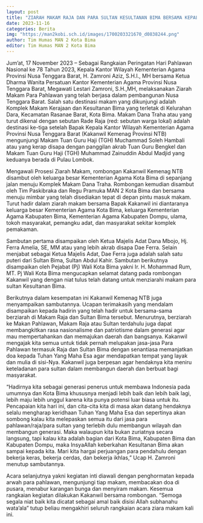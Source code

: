 ```yaml
---
layout: post
title: "ZIARAH MAKAM RAJA DAN PARA SULTAN KESULTANAN BIMA BERSAMA KEPALA KANTOR WILAYAH KEMENTERIAN AGAMA PROVINSI NUSA TENGGARA BARAT"
date: 2023-11-16
categories: Berita
img: "https://man2kobi.sch.id/images/1700203321670_d0838244.png"
author: Tim Humas MAN 2 Kota Bima
editor: Tim Humas MAN 2 Kota Bima
---
```



Jum’at, 17 November 2023 – Sebagai Rangkaian Peringatan Hari Pahlawan Nasional ke 78 Tahun 2023, Kepala Kantor Wilayah Kementerian Agama Provinsi Nusa Tenggara Barat, H. Zamroni Aziz, S.H.I., MH bersama Ketua Dharma Wanita Persatuan Kantor Kementerian Agama Provinsi Nusa Tenggara Barat, Megawati Lestari Zamroni, S.H.,MH, melaksanakan Ziarah Makam Para Pahlawan yang telah berjasa dalam pembangunan Nusa Tenggara Barat. Salah satu destinasi makam yang dikunjungi adalah Komplek Makam Kerajaan dan Kesultanan Bima yang terletak di Kelurahan Dara, Kecamatan Rasanae Barat, Kota Bima. Makam Dana Traha atau yang turut dikenal dengan sebutan Rade Raja (red: sebutan warga lokal) adalah destinasi ke-tiga setelah Bapak Kepala Kantor Wilayah Kementerian Agama Provinsi Nusa Tenggara Barat (Kakanwil Kemenag Provinsi NTB) mengunjungi Makam Tuan Guru Haji (TGH) Muchammad Soleh Hambali atau yang kerap disapa dengan panggilan akrab Tuan Guru Bengkel dan Makam Tuan Guru Haji (TGH) Muhammad Zainuddin Abdul Madjid yang keduanya berada di Pulau Lombok.

Mengawali Prosesi Ziarah Makam, rombongan Kakanwil Kemenag NTB disambut oleh keluarga besar Kementerian Agama Kota Bima di sepanjang jalan menuju Komplek Makam Dana Traha. Rombongan kemudian disambut oleh Tim Paskibraka dan Regu Pramuka MAN 2 Kota Bima dan bersama menuju mimbar yang telah disediakan tepat di depan pintu masuk makam. Turut hadir dalam ziarah makam bersama Bapak Kakanwil ini diantaranya keluarga besar Kementerian Agama Kota Bima, keluarga Kementerian Agama Kabupaten Bima, Kementerian Agama Kabupaten Dompu, ulama, tokoh masyarakat, pemangku adat, dan masyarakat sekitar komplek pemakaman. 

Sambutan pertama disampaikan oleh Ketua Majelis Adat Dana Mbojo, Hj. Ferra Amelia, SE, MM atau yang lebih akrab disapa Dae Ferra. Selain menjabat sebagai Ketua Majelis Adat, Dae Ferra juga adalah salah satu puteri dari Sultan Bima, Sultan Abdul Kahir. Sambutan berikutnya disampaikan oleh Pejabat (Pj) Wali Kota Bima yakni Ir. H. Mohammad Rum, MT. Pj Wali Kota Bima mengucapkan selamat datang pada rombongan Kakanwil yang dengan niat tulus telah datang untuk menziarahi makam para sultan Kesultanan Bima.

Berikutnya dalam kesempatan ini Kakanwil Kemenag NTB juga menyampaikan sambutannya. Ucapan terimakasih yang mendalam disampaikan kepada hadirin yang telah hadir untuk bersama-sama berziarah di Makam Raja dan Sultan Bima tersebut. Menurutnya, berziarah ke Makan Pahlawan, Makam Raja atau Sultan terdahulu juga dapat membangkitkan rasa nasionalisme dan patriotisme dalam generasi agar mau mempertahankan dan memajukan daerah dan bangsanya. Kakanwil mengajak kita semua untuk tidak pernah melupakan jasa-jasa Para Pahlawan termasuk Raja dan Sultan Bima dengan senantiasa memanjatkan doa kepada Tuhan Yang Maha Esa agar mendapatkan tempat yang layak dan mulia di sisi-Nya. Kakanwil juga berpesan agar hendaknya kita meniru keteladanan para sultan dalam membangun daerah dan berbuat bagi masyarakat.

“Hadirnya kita sebagai generasi penerus untuk membawa Indonesia pada umumnya dan Kota Bima khususnya menjadi lebih baik dan lebih baik lagi, lebih maju lebih unggul karena kita punya potensi luar biasa untuk itu. Pencapaian kita hari ini, dan cita-cita kita di masa akan datang hendaknya selalu mengharap keridhaan Tuhan Yang Maha Esa dan sepertinya akan sombong kalau kita melepaskan semua itu dari jasa para pahlawan/raja/para sultan yang terlebih dulu membangun wilayah dan membangun generasi. Maka walaupun kita bukan zuriatnya secara langsung, tapi kalau kita adalah bagian dari Kota Bima, Kabupaten Bima dan Kabupaten Dompu, maka InsyaAllah keberkahan Kesultanan Bima akan sampai kepada kita. Mari kita hargai perjuangan para pendahulu dengan bekerja keras, bekerja cerdas, dan bekerja ikhlas,” Ucap H. Zamroni menutup sambutannya.

Acara selanjutnya yakni kegiatan inti diawali dengan penghormatan kepada arwah para pahlawan, mengunjungi tiap makam, membacakan doa di pusara, menabur karangan bunga dan menyiram makam. Kesemua rangkaian kegiatan dilakukan Kakanwil bersama rombongan. “Semoga segala niat baik kita dicatat sebagai amal baik disisi Allah subhanahu wata’ala” tutup beliau mengakhiri seluruh rangkaian acara ziara makam kali ini.
